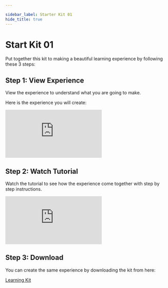 ```yaml
---

sidebar_label: Starter Kit 01
hide_title: true
---
```


# Start Kit 01

Put together this kit to making a beautiful learning experience by following these 3 steps:

## Step 1: View Experience

View the experience to understand what you are going to make.

Here is the experience you will create:

<iframe width={"100%"} height={"380px"} src="https://view.gmetri.com/v4/xyecjf/gmetri_learnerkit_01" frameborder="0" allowfullscreen></iframe>

## Step 2: Watch Tutorial

Watch the tutorial to see how the experience come together with step by step instructions.

<iframe width={"100%"} height={"380px"} src="https://www.youtube.com/embed/tvvZ55uQv3o" frameborder="0" allow="accelerometer; autoplay; encrypted-media; gyroscope; picture-in-picture" allowfullscreen></iframe>

## Step 3: Download

You can create the same experience by downloading the kit from here:

[Learning Kit](https://s.vrgmetri.com/gb-web/portal-docs/tutorials/Starter_Kits/GMetri_LearnerKit_001_Simple_Learn.zip)

